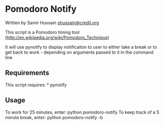 # Pomodoro Notify

Written by Samir Hussain <shussain@credil.org>

This script is a Pomodoro timing tool (http://en.wikipedia.org/wiki/Pomodoro_Technique)

It will use pynotify to display notificaiton to user to either take a break or to get back to work - depending on arguments passed to it in the command line

## Requirements
This script requires:
    * pynotify

## Usage


To work for 25 minutes, enter: python pomodoro-notify
To keep track of a 5 minute break, enter: python pomodoro-notify -b

